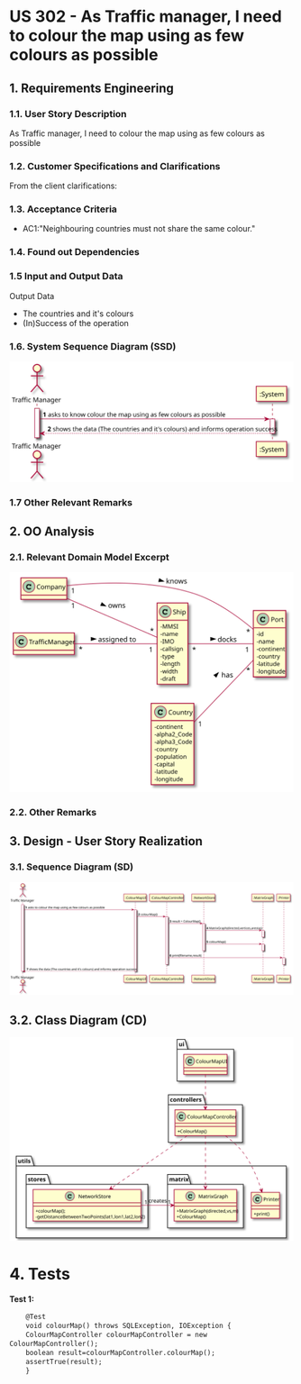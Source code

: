 # US 302 - As Traffic manager, I need to colour the map using as few colours as possible

## 1. Requirements Engineering

### 1.1. User Story Description

As Traffic manager, I need to colour the map using as few colours as possible

### 1.2. Customer Specifications and Clarifications


From the client clarifications:


### 1.3. Acceptance Criteria


* AC1:"Neighbouring countries must not share the same colour."

### 1.4. Found out Dependencies


### 1.5 Input and Output Data


Output Data

* The countries and it's colours
* (In)Success of the operation


### 1.6. System Sequence Diagram (SSD)


![US302-SSD](US302_SSD.svg)


### 1.7 Other Relevant Remarks




## 2. OO Analysis

### 2.1. Relevant Domain Model Excerpt

![US302-MD](US302_DM.svg)

### 2.2. Other Remarks




## 3. Design - User Story Realization

### 3.1. Sequence Diagram (SD)


![US302-SD](US302_SD.svg)

## 3.2. Class Diagram (CD)


![US302-CD](US302_CD.svg)

# 4. Tests


**Test 1:**

		@Test
        void colourMap() throws SQLException, IOException {
        ColourMapController colourMapController = new ColourMapController();
        boolean result=colourMapController.colourMap();
        assertTrue(result);
        }